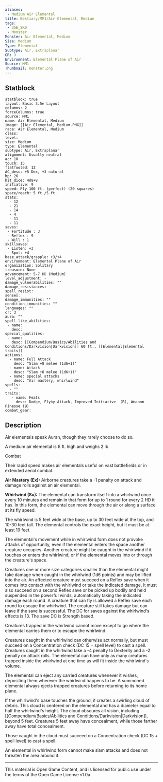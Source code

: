 ```yaml
---
aliases:
 - Medium Air Elemental
title: Bestiary/MM1/Air Elemental, Medium
tags: 
 - 35E_SRD
 - Monster
Monster: Air Elemental, Medium
Size: Medium
Type: Elemental
Subtype: Air, Extraplanar
CR: 3
Environnent: Elemental Plane of Air
Source: MM1
Thumbnail: monster.png
---
```


## Statblock

```statblock
statblock: true
layout: Basic 3.5e Layout
columns: 2
forceColumns: true
source: MM1 
name: Air Elemental, Medium
image: [[Air Elemental, Medium.PNG]]
race: Air Elemental, Medium
class: 
level: 
size: Medium
type: Elemental
subtype: Air, Extraplanar
alignment: Usually neutral
ac: 18
touch: 15
flatfooted: 13
AC_desc: +5 Dex, +3 natural
hp: 26
hit_dice: 4d8+8
initiative: 9
speed: Fly 100 ft. (perfect) (20 squares)
space/reach: 5 ft./5 ft.
stats:
  - 12
  - 21
  - 14
  - 4
  - 11
  - 11
saves:
 - Fortitude : 3
 - Reflex : 9
 - Will : 1
skillsaves:
 - Listen: +3
 - Spot: +4
base_attack/grapple: +3/+4
environment: Elemental Plane of Air
organization: Solitary
treasure: None
advancement: 5-7 HD (Medium)
level_adjustment: -
damage_vulnerabilities: ""
damage_resistances: 
spell_resist: 
senses: 
damage_immunities: ""
condition_immunities: ""
languages: ""
cr: 3
aura: ""
spell-like_abilities:
 - name: 
   desc: 
special_qualities:
 - name:
   desc: [[Compendium/Basics/Abilities and Conditions/Darkvision|Darkvision]] 60 ft., [[Elemental|Elemental traits]]
actions:
  - name: Full Attack
    desc: "Slam +8 melee (1d6+1)"
  - name: Attack
    desc: "Slam +8 melee (1d6+1)"
  - name: special attacks
    desc: "Air mastery, whirlwind"
spells:
  - ""
traits:
   - name: Feats
     desc: Dodge, Flyby Attack, Improved Initiative  (B), Weapon Finesse (B)
combat_gear:  
```

## Description



Air elementals speak Auran, though they rarely choose to do so.

A medium air elemental is 8 ft. high and weighs 2 lb.

Combat

Their rapid speed makes air elementals useful on vast battlefields or in extended aerial combat.


**Air Mastery (Ex):** Airborne creatures take a -1 penalty on attack and damage rolls against an air elemental.


**Whirlwind (Su):** The elemental can transform itself into a whirlwind once every 10 minutes and remain in that form for up to 1 round for every 2 HD it has. In this form, the elemental can move through the air or along a surface at its fly speed.

The whirlwind is 5 feet wide at the base, up to 30 feet wide at the top, and 10-30 feet tall. The elemental controls the exact height, but it must be at least 10 feet.

The elemental's movement while in whirlwind form does not provoke attacks of opportunity, even if the elemental enters the space another creature occupies. Another creature might be caught in the whirlwind if it touches or enters the whirlwind, or if the elemental moves into or through the creature's space.

Creatures one or more size categories smaller than the elemental might take damage when caught in the whirlwind (1d6 points) and may be lifted into the air. An affected creature must succeed on a Reflex save when it comes into contact with the whirlwind or take the indicated damage. It must also succeed on a second Reflex save or be picked up bodily and held suspended in the powerful winds, automatically taking the indicated damage each round. A creature that can fly is allowed a Reflex save each round to escape the whirlwind. The creature still takes damage but can leave if the save is successful. The DC for saves against the whirlwind's effects is 13. The save DC is Strength based.

Creatures trapped in the whirlwind cannot move except to go where the elemental carries them or to escape the whirlwind.

Creatures caught in the whirlwind can otherwise act normally, but must succeed on a Concentration check (DC 15 + spell level) to cast a spell. Creatures caught in the whirlwind take a -4 penalty to Dexterity and a -2 penalty on attack rolls. The elemental can have only as many creatures trapped inside the whirlwind at one time as will fit inside the whirlwind's volume.

The elemental can eject any carried creatures whenever it wishes, depositing them wherever the whirlwind happens to be. A summoned elemental always ejects trapped creatures before returning to its home plane.

If the whirlwind's base touches the ground, it creates a swirling cloud of debris. This cloud is centered on the elemental and has a diameter equal to half the whirlwind's height. The cloud obscures all vision, including [[Compendium/Basics/Abilities and Conditions/Darkvision|Darkvision]], beyond 5 feet. Creatures 5 feet away have concealment, while those farther away have total concealment.

Those caught in the cloud must succeed on a Concentration check (DC 15 + spell level) to cast a spell.

An elemental in whirlwind form cannot make slam attacks and does not threaten the area around it.

---

This material is Open Game Content, and is licensed for public use under the terms of the Open Game License v1.0a.
